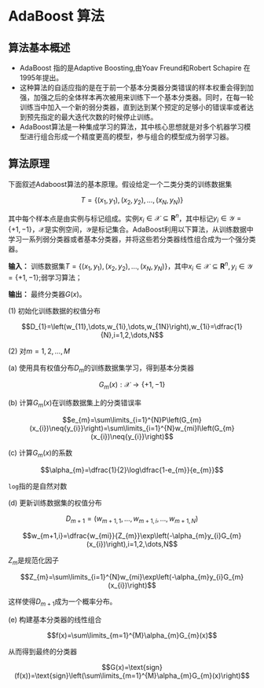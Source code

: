 # AdaBoost 算法
## 算法基本概述
+ AdaBoost 指的是Adaptive Boosting,由Yoav Freund和Robert Schapire 在1995年提出。
+ 这种算法的自适应指的是在于前一个基本分类器分类错误的样本权重会得到加强，加强之后的全体样本再次被用来训练下一个基本分类器。同时，在每一轮训练当中加入一个新的弱分类器，直到达到某个预定的足够小的错误率或者达到预先指定的最大迭代次数的时候停止训练。
+ AdaBoost算法是一种集成学习的算法，其中核心思想就是对多个机器学习模型进行组合形成一个精度更高的模型，参与组合的模型成为弱学习器。
## 算法原理
下面叙述Adaboost算法的基本原理。假设给定一个二类分类的训练数据集

$$T=\left\{(x_{1},y_{1}),(x_{2},y_{2}),\dots,(x_{N},y_{N})\right\}$$

其中每个样本点是由实例与标记组成。实例$x_{i}\in\mathcal{X}\subseteq{\bm{R}^{n}}$，其中标记$y_{i}\in\mathcal{Y}=\left\{+1,-1\right\}$，$\mathcal{X}$是实例空间，$\mathcal{Y}$是标记集合。AdaBoost利用以下算法，从训练数据中学习一系列弱分类器或者基本分类器，并将这些若分类器线性组合成为一个强分类器。

**输入：** 训练数据集$T=\left\{(x_{1},y_{1}),(x_{2},y_{2}),\dots,(x_{N},y_{N})\right\}$，其中$x_{i}\in\mathcal{X}\subseteq{\bm{R}^{n}},y_{i}\in\mathcal{Y}=\left\{+1,-1\right\}$;弱学习算法；

**输出：** 最终分类器$G(x)$。

(1) 初始化训练数据的权值分布

$$D_{1}=\left(w_{11},\dots,w_{1i},\dots,w_{1N}\right),w_{1i}=\dfrac{1}{N},i=1,2,\dots,N$$

(2) 对$m=1,2,\dots,M$

(a) 使用具有权值分布$D_{m}$的训练数据集学习，得到基本分类器

$$G_{m}(x):\mathcal{X}\rightarrow\left\{+1,-1\right\}$$

(b) 计算$G_{m}(x)$在训练数据集上的分类错误率

$$e_{m}=\sum\limits_{i=1}^{N}P\left(G_{m}(x_{i})\neq{y_{i}}\right)=\sum\limits_{i=1}^{N}w_{mi}I\left(G_{m}(x_{i})\neq{y_{i}}\right)$$

(c) 计算$G_{m}(x)$的系数

$$\alpha_{m}=\dfrac{1}{2}\log\dfrac{1-e_{m}}{e_{m}}$$

`log`指的是自然对数

(d) 更新训练数据集的权值分布

$$D_{m+1}=\left(w_{m+1,1},\dots,w_{m+1,i},\dots,w_{m+1,N}\right)$$

$$w_{m+1,i}=\dfrac{w_{mi}}{Z_{m}}\exp\left(-\alpha_{m}y_{i}G_{m}(x_{i})\right),i=1,2,\dots,N$$

$Z_{m}$是规范化因子

$$Z_{m}=\sum\limits_{i=1}^{N}w_{mi}\exp\left(-\alpha_{m}y_{i}G_{m}(x_{i})\right)$$

这样使得$D_{m+1}$成为一个概率分布。

(e) 构建基本分类器的线性组合

$$f(x)=\sum\limits_{m=1}^{M}\alpha_{m}G_{m}(x)$$

从而得到最终的分类器

$$G(x)=\text{sign}(f(x))=\text{sign}\left(\sum\limits_{m=1}^{M}\alpha_{m}G_{m}(x)\right)$$

